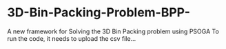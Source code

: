 # 3D-Bin-Packing-Problem-BPP-
A new framework for Solving the 3D Bin Packing problem using PSOGA
To run the code, it needs to upload the csv file...
